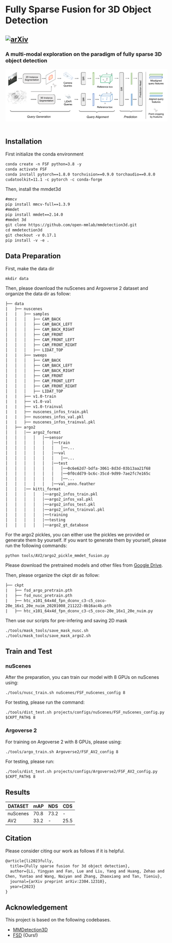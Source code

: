 # Fully Sparse Fusion for 3D Object Detection 
## [![arXiv](https://img.shields.io/badge/arXiv-Paper-<COLOR>.svg)](https://arxiv.org/abs/2304.12310)

### A multi-modal exploration on the paradigm of fully sparse 3D object detection

<div align="center">
  <img src="figs/pipeline.png" width="800"/>
</div><br/>

## Installation
First initialize the conda environment
```shell
conda create -n FSF python=3.8 -y
conda activate FSF
conda install pytorch==1.8.0 torchvision==0.9.0 torchaudio==0.8.0 cudatoolkit=11.1 -c pytorch -c conda-forge
```

Then, install the mmdet3d
```shell
#mmcv
pip install mmcv-full==1.3.9
#mmdet
pip install mmdet==2.14.0
#mmdet 3d
git clone https://github.com/open-mmlab/mmdetection3d.git
cd mmdetection3d
git checkout -v 0.17.1
pip install -v -e .
```


## Data Preparation
First, make the data dir
```shell
mkdir data
```
Then, please download the nuScenes and Argoverse 2 dataset and organize the data dir as follow:
```
├── data
|   ├── nuscenes
|   |   ├── samples
│   │   │   ├── CAM_BACK
│   │   │   ├── CAM_BACK_LEFT
│   │   │   ├── CAM_BACK_RIGHT
│   │   │   ├── CAM_FRONT
│   │   │   ├── CAM_FRONT_LEFT
│   │   │   ├── CAM_FRONT_RIGHT
│   │   │   ├── LIDAT_TOP
|   |   ├── sweeps
│   │   │   ├── CAM_BACK
│   │   │   ├── CAM_BACK_LEFT
│   │   │   ├── CAM_BACK_RIGHT
│   │   │   ├── CAM_FRONT
│   │   │   ├── CAM_FRONT_LEFT
│   │   │   ├── CAM_FRONT_RIGHT
│   │   │   ├── LIDAT_TOP
|   |   ├── v1.0-train
|   |   ├── v1.0-val
|   |   ├── v1.0-trainval
|   |   ├── nuscenes_infos_train.pkl
|   |   ├── nuscenes_infos_val.pkl
|   |   ├── nuscenes_infos_trainval.pkl
│   ├── argo2
│   │   │── argo2_format
│   │   │   │   │──sensor
│   │   │   │   │   │──train
│   │   │   │   │   │   │──...
│   │   │   │   │   │──val
│   │   │   │   │   │   │──...
│   │   │   │   │   │──test
│   │   │   │   │   │   │──0c6e62d7-bdfa-3061-8d3d-03b13aa21f68
│   │   │   │   │   │   │──0f0cdd79-bc6c-35cd-9d99-7ae2fc7e165c
│   │   │   │   │   │   │──...
│   │   │   │   │   │──val_anno.feather
│   │   │── kitti_format
│   │   │   │   │──argo2_infos_train.pkl
│   │   │   │   │──argo2_infos_val.pkl
│   │   │   │   │──argo2_infos_test.pkl
│   │   │   │   │──argo2_infos_trainval.pkl
│   │   │   │   │──training
│   │   │   │   │──testing
│   │   │   │   │──argo2_gt_database
```

For the argo2 pickles, you can either use the pickles we provided or generate them by yourself. If you want to generate them by yourself, please run the following commands:
```shell
python tools/AV2/argo2_pickle_mmdet_fusion.py
```

Please download the pretrained models and other files from [Google Drive](https://drive.google.com/drive/folders/1pylLxV6SEw2yf-ZZroKtCPAOKLg6nrUY?usp=drive_link).


Then, please organize the ckpt dir as follow:
```
├── ckpt
|   ├── fsd_argo_pretrain.pth
|   ├── fsd_nusc_pretrain.pth
|   ├── htc_x101_64x4d_fpn_dconv_c3-c5_coco-20e_16x1_20e_nuim_20201008_211222-0b16ac4b.pth
|   ├── htc_x101_64x4d_fpn_dconv_c3-c5_coco-20e_16x1_20e_nuim.py
```

Then use our scripts for pre-infering and saving 2D mask
```shell
./tools/mask_tools/save_mask_nusc.sh
./tools/mask_tools/save_mask_argo2.sh
```

## Train and Test
### nuScenes
After the preparation, you can train our model with 8 GPUs on nuScenes using:
```shell
./tools/nusc_train.sh nuScenes/FSF_nuScenes_config 8
```
For testing, please run the command:
```shell
./tools/dist_test.sh projects/configs/nuScenes/FSF_nuScenes_config.py $CKPT_PATH$ 8
```

### Argoverse 2
For training on Argoverse 2 with 8 GPUs, please using:
```shell
./tools/argo_train.sh Argoverse2/FSF_AV2_config 8
```
For testing, please run:
```shell
./tools/dist_test.sh projects/configs/Argoverse2/FSF_AV2_config.py $CKPT_PATH$ 8
```

## Results
| DATASET  | mAP  | NDS  | CDS |
|----------|------|------|-----|
| nuScenes | 70.8 | 73.2 |  -  |
| AV2      | 33.2 |  -   | 25.5|


## Citation
Please consider citing our work as follows if it is helpful.
```
@article{li2023fully,
  title={Fully sparse fusion for 3d object detection},
  author={Li, Yingyan and Fan, Lue and Liu, Yang and Huang, Zehao and Chen, Yuntao and Wang, Naiyan and Zhang, Zhaoxiang and Tan, Tieniu},
  journal={arXiv preprint arXiv:2304.12310},
  year={2023}
}
```

## Acknowledgement
This project is based on the following codebases. 

* [MMDetection3D](https://github.com/open-mmlab/mmdetection3d)
* [FSD](https://github.com/tusen-ai/SST) (Ours!)
